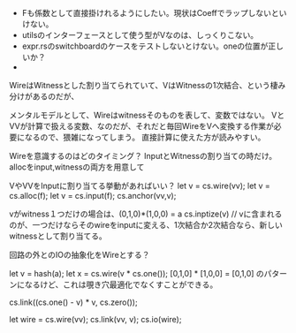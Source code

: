 
- Fも係数として直接掛けれるようにしたい。現状はCoeffでラップしないといけない。
- utilsのインターフェースとして使う型がVなのは、しっくりこない。
- expr.rsのswitchboardのケースをテストしないとけない。oneの位置が正しいか？
- 

WireはWitnessとした割り当てられていて、VはWitnessの1次結合、という棲み分けがあるのだが、

メンタルモデルとして、Wireはwitnessそのものを表して、変数ではない。
VとVVが計算で扱える変数、なのだが、それだと毎回WireをVへ変換する作業が必要になるので、猥雑になってしまう。
直接計算に使えた方が読みやすい。

Wireを意識するのはどのタイミング？
InputとWitnessの割り当ての時だけ。
allocをinput,witnessの両方を用意して

VやVVをInputに割り当てる挙動があればいい？
let v = cs.wire(vv);
let v = cs.alloc(f);
let v = cs.input(f);
cs.anchor(vv,v);

vがwitness１つだけの場合は、(0,1,0)*(1,0,0) = a
cs.inptize(v) // vに含まれるのが、一つだけならそのwireをinputに変える、1次結合か2次結合なら、新しいwitnessとして割り当てる。

回路の外とのIOの抽象化をWireとする？

let v = hash(a);
let x = cs.wire(v * cs.one());
[0,1,0] * [1,0,0] = [0,1,0] のパターンになるけど、これは覗き穴最適化でなくすことができる。

cs.link((cs.one() - v) * v, cs.zero());

let wire = cs.wire(vv);
cs.link(vv, v);
cs.io(wire);
